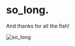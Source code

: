 # so_long.
And thanks for all the fish!

![so_long](https://badge42.herokuapp.com/api/project/bsunday/so_long)
